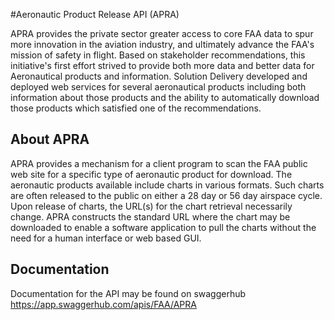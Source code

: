 #Aeronautic Product Release API (APRA) 

APRA provides the private sector greater access to core FAA data to spur more innovation in the aviation industry, 
and ultimately advance the FAA's mission of safety in flight.  Based on stakeholder recommendations, this 
initiative's first effort strived to provide both more data and better data for Aeronautical products and 
information. Solution Delivery developed and deployed web services for several aeronautical products including both
information about those products and the ability to automatically download those products which satisfied one of 
the recommendations.

## About APRA

APRA provides a mechanism for a client program to scan the FAA public web site for a specific type of aeronautic 
product for download. The aeronautic products available include charts in various formats. Such charts are often
released to the public on either a 28 day or 56 day airspace cycle. Upon release of charts, the URL(s) for
the chart retrieval necessarily change. APRA constructs the standard URL where the chart may be downloaded 
to enable a software application to pull the charts without the need for a human interface or web based GUI.

## Documentation

Documentation for the API may be found on swaggerhub
https://app.swaggerhub.com/apis/FAA/APRA

